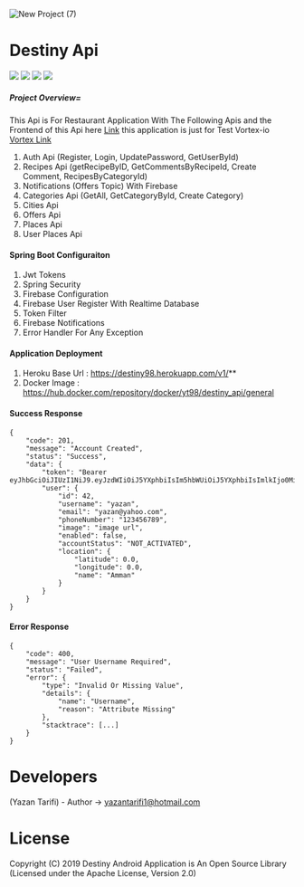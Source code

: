 ![New Project (7)](https://user-images.githubusercontent.com/29167110/73178745-d0188380-4109-11ea-949e-ac8805551551.png)

# Destiny Api

![](https://img.shields.io/badge/Project%20Status-Beta%20Version-brightgreen)
![](https://img.shields.io/badge/Version-1.0.0-green)
![](https://img.shields.io/badge/License-Apache%202.0-blue)
![](https://img.shields.io/badge/Language-Kotlin-orange)

##### Project Overview=
This Api is For Restaurant Application With The Following Apis and the Frontend of this Api here [Link](https://github.com/Yazan98/Destiny) this application is just for Test Vortex-io [Vortex Link](https://github.com/Vortex-io)

1. Auth Api (Register, Login, UpdatePassword, GetUserById)
2. Recipes Api (getRecipeByID, GetCommentsByRecipeId, Create Comment, RecipesByCategoryId)
3. Notifications (Offers Topic) With Firebase
4. Categories Api (GetAll, GetCategoryById, Create Category)
5. Cities Api 
6. Offers Api
7. Places Api
8. User Places Api

#### Spring Boot Configuraiton
1. Jwt Tokens
2. Spring Security
3. Firebase Configuration
4. Firebase User Register With Realtime Database
5. Token Filter
6. Firebase Notifications
7. Error Handler For Any Exception

#### Application Deployment

1. Heroku Base Url :  https://destiny98.herokuapp.com/v1/**
2. Docker Image : https://hub.docker.com/repository/docker/yt98/destiny_api/general

#### Success Response
```
{
    "code": 201,
    "message": "Account Created",
    "status": "Success",
    "data": {
        "token": "Bearer eyJhbGciOiJIUzI1NiJ9.eyJzdWIiOiJ5YXphbiIsIm5hbWUiOiJ5YXphbiIsImlkIjo0MiwiZXhwIjoxNTgwMTUzMzk1LCJpYXQiOjE1ODAxMzUzOTUsInN0YXR1cyI6Ik5PVF9BQ1RJVkFURUQifQ.CqYZcVhotMgOqSFDFDPCLU8YmQ82A2cLMzXN1BxJyIA",
        "user": {
            "id": 42,
            "username": "yazan",
            "email": "yazan@yahoo.com",
            "phoneNumber": "123456789",
            "image": "image url",
            "enabled": false,
            "accountStatus": "NOT_ACTIVATED",
            "location": {
                "latitude": 0.0,
                "longitude": 0.0,
                "name": "Amman"
            }
        }
    }
}
```

#### Error Response
```
{
    "code": 400,
    "message": "User Username Required",
    "status": "Failed",
    "error": {
        "type": "Invalid Or Missing Value",
        "details": {
            "name": "Username",
            "reason": "Attribute Missing"
        },
        "stacktrace": [...]
    }
}
```

# Developers
(Yazan Tarifi) - Author -> yazantarifi1@hotmail.com

# License
Copyright (C) 2019 Destiny Android Application is An Open Source Library (Licensed under the Apache License, Version 2.0)

